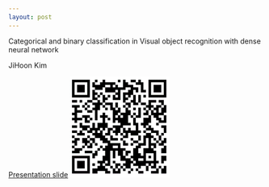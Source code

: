 ```yaml
---
layout: post
---
```


Categorical and binary classification 
in Visual object recognition with 
dense neural network

JiHoon Kim

[Presentation slide](https://docs.google.com/presentation/d/17lx44wVoKKUBcJ-NCi6mDIXWkOP4vr00M1OrjgYJCbI/edit?usp=sharing)
![Picture example](figure.png)